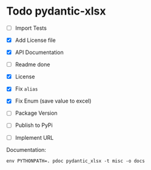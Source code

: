 # Todo pydantic-xlsx

- [ ] Import Tests
- [x] Add License file
- [x] API Documentation
- [ ] Readme done
- [x] License
- [x] Fix `alias`
- [x] Fix Enum (save value to excel)
- [ ] Package Version
- [ ] Publish to PyPi
- [ ] Implement URL


Documentation:

```
env PYTHONPATH=. pdoc pydantic_xlsx -t misc -o docs
```
